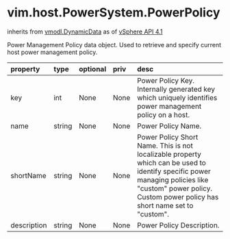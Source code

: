 vim.host.PowerSystem.PowerPolicy
================================
inherits from [vmodl.DynamicData](docs/vmodl.DynamicData.md)
as of [vSphere API 4.1](vim.version.md#vim.version.version6)


Power Management Policy data object.      Used to retrieve and specify current host power management policy.

| property | type | optional | priv | desc |
|:---------|:-----|:---------|:-----|:-----|
| key | int | None | None | Power Policy Key.      Internally generated key which uniquely identifies power management    policy on a host. |
| name | string | None | None | Power Policy Name. |
| shortName | string | None | None | Power Policy Short Name.      This is not localizable property which can be used to identify specific    power managing policies like "custom" power policy.  Custom power policy    has short name set to "custom". |
| description | string | None | None | Power Policy Description. |


